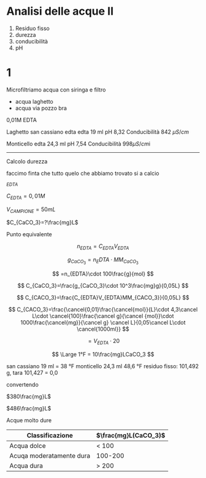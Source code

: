 # Analisi delle acque II
1. Residuo fisso
2. durezza
3. conducibilità
4. pH

# 1
Microfiltriamo acqua con siringa e filtro

* acqua laghetto 
* acqua via pozzo bra

0,01M EDTA



Laghetto san cassiano edta 
edta 19 ml
pH 8,32
Conducibilità 842 $\mu S/cm$ 

Monticello edta 24,3  ml
pH 7,54
Conducibilità 
998$\mu S /cm$i


---

Calcolo durezza

faccimo finta che tutto quelo che abbiamo trovato si a calcio


$_{EDTA}$

$C_{EDTA}=0,01M$

$V_{CAMPIONE}=50mL$

$C_{CaCO_3}=?\frac{mg}L$


Punto equivalente


$$
n_{EDTA}=C_{EDTA}V_{EDTA}
$$


$$
g_{CaCO_3}=n_EDTA\cdot MM_{CaCO_3}
$$


$$
=n_{EDTA}\cdot 100\frac{g}{mol}
$$


$$
C_{CaCO_3}=\frac{g_{CaCO_3}\cdot 10^3\frac{mg}g}{0,05L}
$$

$$
C_{CACO_3}=\frac{C_{EDTA}V_{EDTA}MM_{CACO_3}}{0,05L}
$$

$$
C_{CACO_3}=\frac{\cancel{0,01}\frac{\cancel{mol}}{L}\cdot 4,3\cancel L\cdot \cancel{100}\frac{\cancel g}{\cancel {mol}}\cdot 1000\frac{\cancel{mg}}{\cancel g} \cancel L}{0,05\cancel L\cdot \cancel{1000ml}}
$$

$$
=V_{EDTA}\cdot 20
$$


$$
\Large 1°F = 10\frac{mg}LCaCO_3
$$


san cassiano 19 ml = 38 °F
monticello 24,3 ml  48,6 °F
residuo fisso: 101,492 g, tara 101,427 = 0,0

convertendo 

$380\frac{mg}L$

$486\frac{mg}L$


Acque molto dure

|Classificazione|$\frac{mg}L(CaCO_3)$|
|---|---|
|Acqua dolce|< 100|
|Acuqa moderatamente dura|100-200|
|Acqua dura|> 200|
<!--stackedit_data:
eyJoaXN0b3J5IjpbMTYyODgxMDI1NiwtMjAwMjM3MTg3LDE3Nz
QyMTQ3OTMsMTkyMzE3NTgzNywtMTcxNjAyNDAwLDEwMDI4NTQy
MjEsLTEyNTcxMTk0OCwtMTUxMDM3OTk2MiwxMjcxMzY1MDMyLD
E1NTI4MjE5NSwtMTcxODU5Mjc4MSwxNzI2MzA0Nzg4XX0=
-->